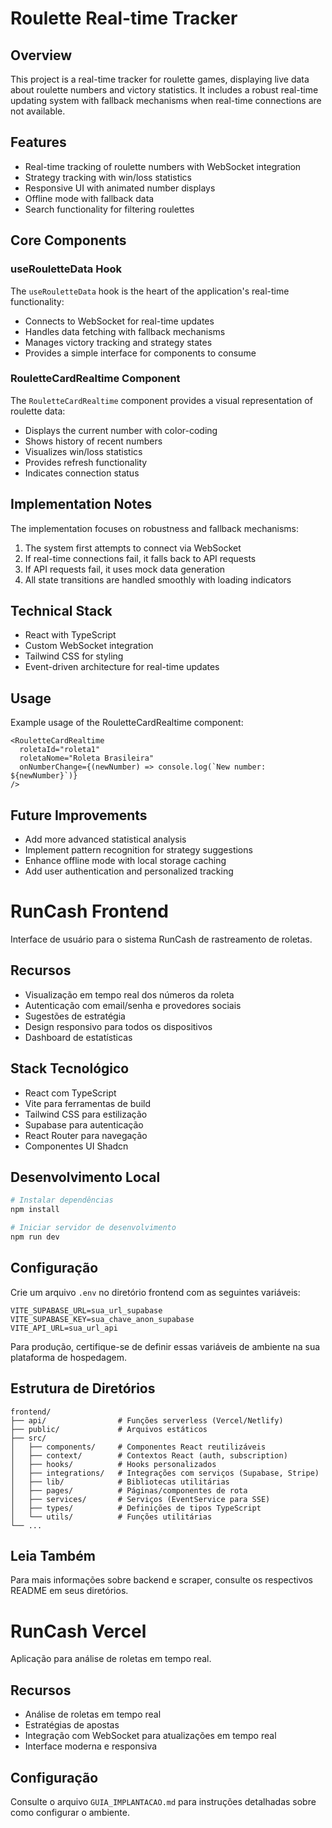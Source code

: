 # Roulette Real-time Tracker

## Overview

This project is a real-time tracker for roulette games, displaying live data about roulette numbers and victory statistics. It includes a robust real-time updating system with fallback mechanisms when real-time connections are not available.

## Features

- Real-time tracking of roulette numbers with WebSocket integration
- Strategy tracking with win/loss statistics
- Responsive UI with animated number displays
- Offline mode with fallback data
- Search functionality for filtering roulettes

## Core Components

### useRouletteData Hook

The `useRouletteData` hook is the heart of the application's real-time functionality:

- Connects to WebSocket for real-time updates
- Handles data fetching with fallback mechanisms
- Manages victory tracking and strategy states
- Provides a simple interface for components to consume

### RouletteCardRealtime Component

The `RouletteCardRealtime` component provides a visual representation of roulette data:

- Displays the current number with color-coding
- Shows history of recent numbers
- Visualizes win/loss statistics
- Provides refresh functionality
- Indicates connection status

## Implementation Notes

The implementation focuses on robustness and fallback mechanisms:

1. The system first attempts to connect via WebSocket
2. If real-time connections fail, it falls back to API requests
3. If API requests fail, it uses mock data generation
4. All state transitions are handled smoothly with loading indicators

## Technical Stack

- React with TypeScript
- Custom WebSocket integration
- Tailwind CSS for styling
- Event-driven architecture for real-time updates

## Usage

Example usage of the RouletteCardRealtime component:

```tsx
<RouletteCardRealtime
  roletaId="roleta1"
  roletaNome="Roleta Brasileira"
  onNumberChange={(newNumber) => console.log(`New number: ${newNumber}`)}
/>
```

## Future Improvements

- Add more advanced statistical analysis
- Implement pattern recognition for strategy suggestions
- Enhance offline mode with local storage caching
- Add user authentication and personalized tracking

# RunCash Frontend

Interface de usuário para o sistema RunCash de rastreamento de roletas.

## Recursos

- Visualização em tempo real dos números da roleta
- Autenticação com email/senha e provedores sociais
- Sugestões de estratégia
- Design responsivo para todos os dispositivos
- Dashboard de estatísticas

## Stack Tecnológico

- React com TypeScript
- Vite para ferramentas de build
- Tailwind CSS para estilização
- Supabase para autenticação
- React Router para navegação
- Componentes UI Shadcn

## Desenvolvimento Local

```bash
# Instalar dependências
npm install

# Iniciar servidor de desenvolvimento
npm run dev
```

## Configuração

Crie um arquivo `.env` no diretório frontend com as seguintes variáveis:

```
VITE_SUPABASE_URL=sua_url_supabase
VITE_SUPABASE_KEY=sua_chave_anon_supabase
VITE_API_URL=sua_url_api
```

Para produção, certifique-se de definir essas variáveis de ambiente na sua plataforma de hospedagem.

## Estrutura de Diretórios

```
frontend/
├── api/                # Funções serverless (Vercel/Netlify)
├── public/             # Arquivos estáticos
├── src/
│   ├── components/     # Componentes React reutilizáveis
│   ├── context/        # Contextos React (auth, subscription)
│   ├── hooks/          # Hooks personalizados
│   ├── integrations/   # Integrações com serviços (Supabase, Stripe)
│   ├── lib/            # Bibliotecas utilitárias
│   ├── pages/          # Páginas/componentes de rota
│   ├── services/       # Serviços (EventService para SSE)
│   ├── types/          # Definições de tipos TypeScript
│   └── utils/          # Funções utilitárias
└── ...
```

## Leia Também

Para mais informações sobre backend e scraper, consulte os respectivos README em seus diretórios.

# RunCash Vercel

Aplicação para análise de roletas em tempo real.

## Recursos

- Análise de roletas em tempo real
- Estratégias de apostas
- Integração com WebSocket para atualizações em tempo real
- Interface moderna e responsiva

## Configuração

Consulte o arquivo `GUIA_IMPLANTACAO.md` para instruções detalhadas sobre como configurar o ambiente. 
